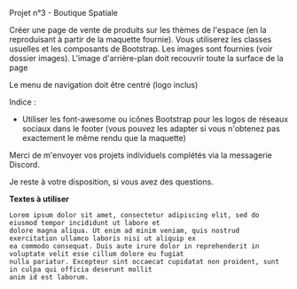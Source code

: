 Projet n°3 - Boutique Spatiale

Créer une page de vente de produits sur les thèmes de l'espace (en la reproduisant à partir de la maquette fournie).
Vous utiliserez les classes usuelles et les composants de Bootstrap. Les images sont fournies (voir dossier images).
L'image d'arrière-plan doit recouvrir toute la surface de la page

Le menu de navigation doit être centré (logo inclus)

Indice :

- Utiliser les font-awesome ou icônes Bootstrap pour les logos de réseaux sociaux dans le footer (vous pouvez les adapter si vous n'obtenez pas exactement le même rendu que la maquette)

Merci de m'envoyer vos projets individuels complétés via la messagerie Discord.

Je reste à votre disposition, si vous avez des questions.

**Textes à utiliser**

```
Lorem ipsum dolor sit amet, consectetur adipiscing elit, sed do eiusmod tempor incididunt ut labore et
dolore magna aliqua. Ut enim ad minim veniam, quis nostrud exercitation ullamco laboris nisi ut aliquip ex
ea commodo consequat. Duis aute irure dolor in reprehenderit in voluptate velit esse cillum dolore eu fugiat
nulla pariatur. Excepteur sint occaecat cupidatat non proident, sunt in culpa qui officia deserunt mollit
anim id est laborum.
```
